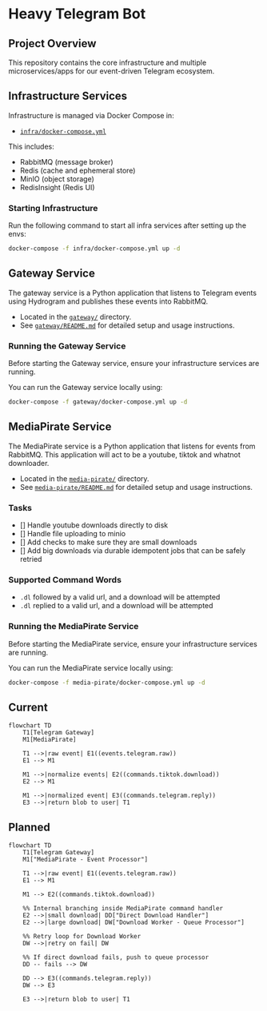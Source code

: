 # Heavy Telegram Bot

## Project Overview

This repository contains the core infrastructure and multiple microservices/apps for our event-driven Telegram ecosystem.

## Infrastructure Services

Infrastructure is managed via Docker Compose in:

- [`infra/docker-compose.yml`](./infra/docker-compose.infra.yml)

This includes:

- RabbitMQ (message broker)
- Redis (cache and ephemeral store)
- MinIO (object storage)
- RedisInsight (Redis UI)

### Starting Infrastructure

Run the following command to start all infra services after setting up the envs:

```bash
docker-compose -f infra/docker-compose.yml up -d
```

## Gateway Service

The gateway service is a Python application that listens to Telegram events using Hydrogram and publishes these events into RabbitMQ.

- Located in the [`gateway/`](./gateway) directory.
- See [`gateway/README.md`](./gateway/README.md) for detailed setup and usage instructions.

### Running the Gateway Service

Before starting the Gateway service, ensure your infrastructure services are running.

You can run the Gateway service locally using:

```bash
docker-compose -f gateway/docker-compose.yml up -d
```

## MediaPirate Service

The MediaPirate service is a Python application that listens for events from RabbitMQ. This application will act to be a youtube, tiktok and whatnot downloader.

- Located in the [`media-pirate/`](./media-pirate) directory.
- See [`media-pirate/README.md`](./media-pirate/README.md) for detailed setup and usage instructions.

### Tasks

- [] Handle youtube downloads directly to disk
- [] Handle file uploading to minio
- [] Add checks to make sure they are small downloads
- [] Add big downloads via durable idempotent jobs that can be safely retried

### Supported Command Words

- `.dl` followed by a valid url, and a download will be attempted
- `.dl` replied to a valid url, and a download will be attempted

### Running the MediaPirate Service

Before starting the MediaPirate service, ensure your infrastructure services are running.

You can run the MediaPirate service locally using:

```bash
docker-compose -f media-pirate/docker-compose.yml up -d
```

## Current

```mermaid
flowchart TD
    T1[Telegram Gateway]
    M1[MediaPirate]

    T1 -->|raw event| E1((events.telegram.raw))
    E1 --> M1

    M1 -->|normalize events| E2((commands.tiktok.download))
    E2 --> M1

    M1 -->|normalized event| E3((commands.telegram.reply))
    E3 -->|return blob to user| T1
```

## Planned

```mermaid
flowchart TD
    T1[Telegram Gateway]
    M1["MediaPirate - Event Processor"]

    T1 -->|raw event| E1((events.telegram.raw))
    E1 --> M1

    M1 --> E2((commands.tiktok.download))

    %% Internal branching inside MediaPirate command handler
    E2 -->|small download| DD["Direct Download Handler"]
    E2 -->|large download| DW["Download Worker - Queue Processor"]

    %% Retry loop for Download Worker
    DW -->|retry on fail| DW

    %% If direct download fails, push to queue processor
    DD -- fails --> DW

    DD --> E3((commands.telegram.reply))
    DW --> E3

    E3 -->|return blob to user| T1
```
